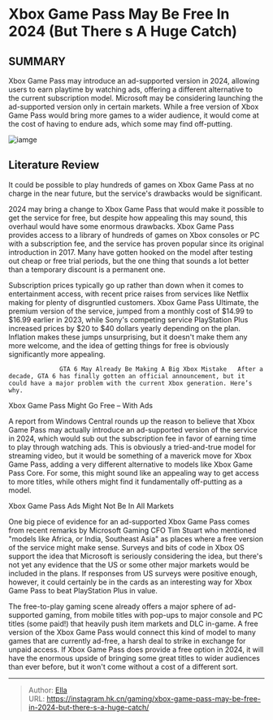 # Xbox Game Pass May Be Free In 2024 (But There s A Huge Catch)


## SUMMARY 



  Xbox Game Pass may introduce an ad-supported version in 2024, allowing users to earn playtime by watching ads, offering a different alternative to the current subscription model.   Microsoft may be considering launching the ad-supported version only in certain markets.   While a free version of Xbox Game Pass would bring more games to a wider audience, it would come at the cost of having to endure ads, which some may find off-putting.  

![iamge](https://static1.srcdn.com/wordpress/wp-content/uploads/2023/12/xbox-halo-starfield.jpg)

## Literature Review

It could be possible to play hundreds of games on Xbox Game Pass at no charge in the near future, but the service&#39;s drawbacks would be significant.




2024 may bring a change to Xbox Game Pass that would make it possible to get the service for free, but despite how appealing this may sound, this overhaul would have some enormous drawbacks. Xbox Game Pass provides access to a library of hundreds of games on Xbox consoles or PC with a subscription fee, and the service has proven popular since its original introduction in 2017. Many have gotten hooked on the model after testing out cheap or free trial periods, but the one thing that sounds a lot better than a temporary discount is a permanent one.




Subscription prices typically go up rather than down when it comes to entertainment access, with recent price raises from services like Netflix making for plenty of disgruntled customers. Xbox Game Pass Ultimate, the premium version of the service, jumped from a monthly cost of $14.99 to $16.99 earlier in 2023, while Sony&#39;s competing service PlayStation Plus increased prices by $20 to $40 dollars yearly depending on the plan. Inflation makes these jumps unsurprising, but it doesn&#39;t make them any more welcome, and the idea of getting things for free is obviously significantly more appealing.

                  GTA 6 May Already Be Making A Big Xbox Mistake   After a decade, GTA 6 has finally gotten an official announcement, but it could have a major problem with the current Xbox generation. Here’s why.   


 Xbox Game Pass Might Go Free – With Ads 
          




A report from Windows Central rounds up the reason to believe that Xbox Game Pass may actually introduce an ad-supported version of the service in 2024, which would sub out the subscription fee in favor of earning time to play through watching ads. This is obviously a tried-and-true model for streaming video, but it would be something of a maverick move for Xbox Game Pass, adding a very different alternative to models like Xbox Game Pass Core. For some, this might sound like an appealing way to get access to more titles, while others might find it fundamentally off-putting as a model.



 Xbox Game Pass Ads Might Not Be In All Markets 
          

One big piece of evidence for an ad-supported Xbox Game Pass comes from recent remarks by Microsoft Gaming CFO Tim Stuart who mentioned &#34;models like Africa, or India, Southeast Asia&#34; as places where a free version of the service might make sense. Surveys and bits of code in Xbox OS support the idea that Microsoft is seriously considering the idea, but there&#39;s not yet any evidence that the US or some other major markets would be included in the plans. If responses from US surveys were positive enough, however, it could certainly be in the cards as an interesting way for Xbox Game Pass to beat PlayStation Plus in value.




The free-to-play gaming scene already offers a major sphere of ad-supported gaming, from mobile titles with pop-ups to major console and PC titles (some paid!) that heavily push item markets and DLC in-game. A free version of the Xbox Game Pass would connect this kind of model to many games that are currently ad-free, a harsh deal to strike in exchange for unpaid access. If Xbox Game Pass does provide a free option in 2024, it will have the enormous upside of bringing some great titles to wider audiences than ever before, but it won&#39;t come without a cost of a different sort.



---

> Author: [Ella](https://instagram.hk.cn/)  
> URL: https://instagram.hk.cn/gaming/xbox-game-pass-may-be-free-in-2024-but-there-s-a-huge-catch/  

